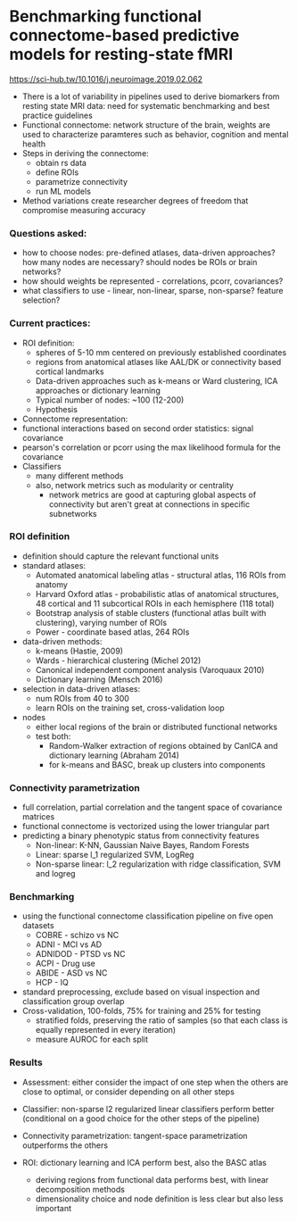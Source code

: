 # Benchmarking functional connectome-based predictive models for resting-state fMRI

https://sci-hub.tw/10.1016/j.neuroimage.2019.02.062

- There is a lot of variability in pipelines used to derive biomarkers from resting state MRI data: need for systematic benchmarking and best practice guidelines
- Functional connectome: network structure of the brain, weights are used to characterize paramteres such as behavior, cognition and mental health
- Steps in deriving the connectome:
  - obtain rs data
  - define ROIs
  - parametrize connectivity
  - run ML models
- Method variations create researcher degrees of freedom that compromise measuring accuracy

### Questions asked:

- how to choose nodes: pre-defined atlases, data-driven approaches? how many nodes are necessary? should nodes be ROIs or brain networks?
- how should weights be represented - correlations, pcorr, covariances?
- what classifiers to use - linear, non-linear, sparse, non-sparse? feature selection?

### Current practices:

- ROI definition:
  - spheres of 5-10 mm centered on previously established coordinates
  - regions from anatomical atlases like AAL/DK or connectivity based cortical landmarks
  - Data-driven approaches such as k-means or Ward clustering, ICA approaches or dictionary learning
  - Typical number of nodes: ~100 (12-200)
  - Hypothesis
-  Connectome representation:
  - functional interactions based on second order statistics: signal covariance
  - pearson's correlation or pcorr using the max likelihood formula for the covariance
- Classifiers
  - many different methods
  - also, network metrics such as modularity or centrality
    - network metrics are good at capturing global aspects of connectivity but aren't great at connections in specific subnetworks

### ROI definition

- definition should capture the relevant functional units 
- standard atlases: 
  - Automated anatomical labeling atlas - structural atlas, 116 ROIs from anatomy
  - Harvard Oxford atlas - probabilistic atlas of anatomical structures, 48 cortical and 11 subcortical ROIs in each hemisphere (118 total)
  - Bootstrap analysis of stable clusters (functional atlas built with clustering), varying number of ROIs
  - Power - coordinate based atlas, 264 ROIs
- data-driven methods:
  - k-means (Hastie, 2009)
  - Wards - hierarchical clustering (Michel 2012)
  - Canonical independent component analysis (Varoquaux 2010)
  - Dictionary learning (Mensch 2016)
- selection in data-driven atlases:
  - num ROIs from 40 to 300
  - learn ROIs on the training set, cross-validation loop
- nodes
  - either local regions of the brain or distributed functional networks
  - test both:
    - Random-Walker extraction of regions obtained by CanICA and dictionary learning (Abraham 2014)
    - for k-means and BASC, break up clusters into components

### Connectivity parametrization

- full correlation, partial correlation and the tangent space of covariance matrices
- functional connectome is vectorized using the lower triangular part
- predicting a binary phenotypic status from connectivity features 
  - Non-linear: K-NN, Gaussian Naive Bayes, Random Forests
  - Linear: sparse l_1 regularized SVM, LogReg
  - Non-sparse linear: l_2 regularization with ridge classification, SVM and logreg

### Benchmarking

- using the functional connectome classification pipeline on five open datasets
  - COBRE - schizo vs NC
  - ADNI - MCI vs AD
  - ADNIDOD - PTSD vs NC
  - ACPI - Drug use
  - ABIDE - ASD vs NC
  - HCP - IQ
- standard preprocessing, exclude based on visual inspection and classification group overlap
- Cross-validation, 100-folds, 75% for training and 25% for testing
  - stratified folds, preserving the ratio of samples (so that each class is equally represented in every iteration)
  - measure AUROC for each split

### Results 

- Assessment: either consider the impact of one step when the others are close to optimal, or consider depending on all other steps

- Classifier: non-sparse l2 regularized linear classifiers perform better (conditional on a good choice for the other steps of the pipeline)

- Connectivity parametrization: tangent-space parametrization outperforms the others

- ROI: dictionary learning and ICA perform best, also the BASC atlas

  - deriving regions from functional data performs best, with linear decomposition methods
  - dimensionality choice and node definition is less clear but also less important

  

